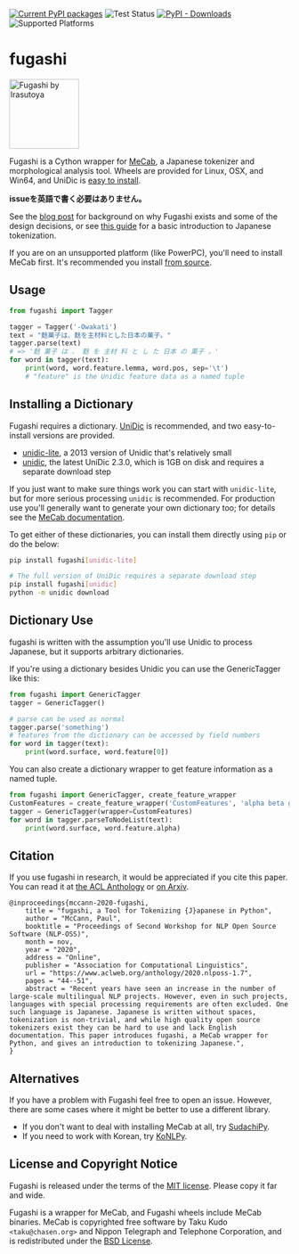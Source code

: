[![Current PyPI packages](https://badge.fury.io/py/fugashi.svg)](https://pypi.org/project/fugashi/)
![Test Status](https://github.com/polm/fugashi/workflows/test-manylinux/badge.svg)
[![PyPI - Downloads](https://img.shields.io/pypi/dm/fugashi)](https://pypi.org/project/fugashi/)
![Supported Platforms](https://img.shields.io/badge/platforms-linux%20macosx%20windows-blue)

# fugashi

<img src="https://github.com/polm/fugashi/raw/master/fugashi.png" width=125 height=125 alt="Fugashi by Irasutoya" />

Fugashi is a Cython wrapper for [MeCab](https://taku910.github.io/mecab/), a
Japanese tokenizer and morphological analysis tool.  Wheels are provided for
Linux, OSX, and Win64, and UniDic is [easy to install](#installing-a-dictionary).

**issueを英語で書く必要はありません。**

See the [blog post](https://www.dampfkraft.com/nlp/fugashi.html) for background
on why Fugashi exists and some of the design decisions, or see [this
guide][guide] for a basic introduction to Japanese tokenization.

[guide]: https://www.dampfkraft.com/nlp/how-to-tokenize-japanese.html

If you are on an unsupported platform (like PowerPC), you'll need to install
MeCab first. It's recommended you install [from
source](https://github.com/taku910/mecab).

## Usage

```python
from fugashi import Tagger

tagger = Tagger('-Owakati')
text = "麩菓子は、麩を主材料とした日本の菓子。"
tagger.parse(text)
# => '麩 菓子 は 、 麩 を 主材 料 と し た 日本 の 菓子 。'
for word in tagger(text):
    print(word, word.feature.lemma, word.pos, sep='\t')
    # "feature" is the Unidic feature data as a named tuple
```

## Installing a Dictionary

Fugashi requires a dictionary. [UniDic](https://unidic.ninjal.ac.jp/) is
recommended, and two easy-to-install versions are provided.

  - [unidic-lite](https://github.com/polm/unidic-lite), a 2013 version of Unidic that's relatively small
  - [unidic](https://github.com/polm/unidic-py), the latest UniDic 2.3.0, which is 1GB on disk and requires a separate download step

If you just want to make sure things work you can start with `unidic-lite`, but
for more serious processing `unidic` is recommended. For production use you'll
generally want to generate your own dictionary too; for details see the [MeCab
documentation](https://taku910.github.io/mecab/learn.html).

To get either of these dictionaries, you can install them directly using `pip`
or do the below:

```sh
pip install fugashi[unidic-lite]

# The full version of UniDic requires a separate download step
pip install fugashi[unidic]
python -m unidic download
```

## Dictionary Use

fugashi is written with the assumption you'll use Unidic to process Japanese,
but it supports arbitrary dictionaries. 

If you're using a dictionary besides Unidic you can use the GenericTagger like this:

```python
from fugashi import GenericTagger
tagger = GenericTagger()

# parse can be used as normal
tagger.parse('something')
# features from the dictionary can be accessed by field numbers
for word in tagger(text):
    print(word.surface, word.feature[0])
```

You can also create a dictionary wrapper to get feature information as a named tuple. 

```python
from fugashi import GenericTagger, create_feature_wrapper
CustomFeatures = create_feature_wrapper('CustomFeatures', 'alpha beta gamma')
tagger = GenericTagger(wrapper=CustomFeatures)
for word in tagger.parseToNodeList(text):
    print(word.surface, word.feature.alpha)
```

## Citation

If you use fugashi in research, it would be appreciated if you cite this paper. You can read it at [the ACL Anthology](https://www.aclweb.org/anthology/2020.nlposs-1.7/) or [on Arxiv](https://arxiv.org/abs/2010.06858).

    @inproceedings{mccann-2020-fugashi,
        title = "fugashi, a Tool for Tokenizing {J}apanese in Python",
        author = "McCann, Paul",
        booktitle = "Proceedings of Second Workshop for NLP Open Source Software (NLP-OSS)",
        month = nov,
        year = "2020",
        address = "Online",
        publisher = "Association for Computational Linguistics",
        url = "https://www.aclweb.org/anthology/2020.nlposs-1.7",
        pages = "44--51",
        abstract = "Recent years have seen an increase in the number of large-scale multilingual NLP projects. However, even in such projects, languages with special processing requirements are often excluded. One such language is Japanese. Japanese is written without spaces, tokenization is non-trivial, and while high quality open source tokenizers exist they can be hard to use and lack English documentation. This paper introduces fugashi, a MeCab wrapper for Python, and gives an introduction to tokenizing Japanese.",
    }

## Alternatives

If you have a problem with Fugashi feel free to open an issue. However, there
are some cases where it might be better to use a different library.

- If you don't want to deal with installing MeCab at all, try [SudachiPy](https://github.com/WorksApplications/SudachiPy).
- If you need to work with Korean, try [KoNLPy](https://konlpy.org/en/latest/).

## License and Copyright Notice

Fugashi is released under the terms of the [MIT license](./LICENSE). Please
copy it far and wide.

Fugashi is a wrapper for MeCab, and Fugashi wheels include MeCab binaries.
MeCab is copyrighted free software by Taku Kudo `<taku@chasen.org>` and Nippon
Telegraph and Telephone Corporation, and is redistributed under the [BSD
License](./LICENSE.mecab).
